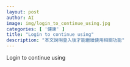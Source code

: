 ```yaml
---
layout: post
author: AI
image: img/login_to_continue_using.jpg
categories: [ '健康' ]
title: "Login to continue using"
description: "本文說明登入後才能繼續使用相關功能"
---
```

Login to continue using